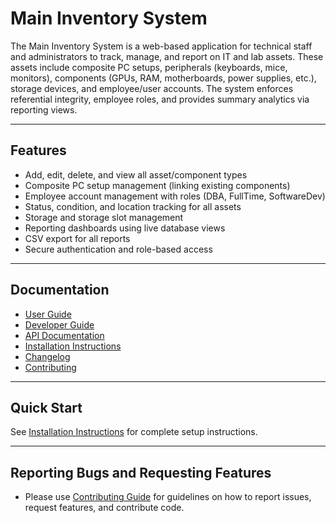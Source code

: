 # Main Inventory System

The Main Inventory System is a web-based application for technical staff and administrators to track, manage, and report on IT and lab assets. These assets include composite PC setups, peripherals (keyboards, mice, monitors), components (GPUs, RAM, motherboards, power supplies, etc.), storage devices, and employee/user accounts. The system enforces referential integrity, employee roles, and provides summary analytics via reporting views.

---

## Features

- Add, edit, delete, and view all asset/component types
- Composite PC setup management (linking existing components)
- Employee account management with roles (DBA, FullTime, SoftwareDev)
- Status, condition, and location tracking for all assets
- Storage and storage slot management
- Reporting dashboards using live database views
- CSV export for all reports
- Secure authentication and role-based access

---

## Documentation

- [User Guide](Docs/Inventory%20System%20docs/Inventory_System_User_Guide_Version2.md)
- [Developer Guide](Docs/Inventory%20System%20docs/Inventory_System_Developer_Guide_Version2.md)
- [API Documentation](Docs/Inventory%20System%20docs/docs_API_DOCUMENTATION_Version2.md)
- [Installation Instructions](Docs/Inventory%20System%20docs/docs_INSTALLATION_Version2.md)
- [Changelog](Docs/Inventory%20System%20docs/CHANGELOG_Version2.md)
- [Contributing](Docs/Inventory%20System%20docs/CONTRIBUTING_Version2.md)

---

## Quick Start

See [Installation Instructions](Docs/Inventory%20System%20docs/docs_INSTALLATION_Version2.md) for complete setup instructions.

---

## Reporting Bugs and Requesting Features

- Please use [Contributing Guide](Docs/Inventory%20System%20docs/CONTRIBUTING_Version2.md) for guidelines on how to report issues, request features, and contribute code.

